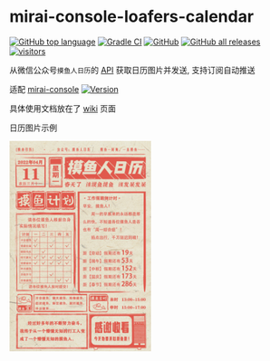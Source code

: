 # mirai-console-loafers-calendar

[![GitHub top language](https://img.shields.io/github/languages/top/Samarium150/mirai-console-loafers-calendar?style=flat)](https://kotlinlang.org/)
[![Gradle CI](https://github.com/Samarium150/mirai-console-loafers-calendar/actions/workflows/Gradle%20CI.yml/badge.svg)](https://github.com/Samarium150/mirai-console-loafers-calendar/actions/workflows/Gradle%20CI.yml)
[![GitHub](https://img.shields.io/github/license/Samarium150/mirai-console-loafers-calendar?style=flat)](https://github.com/Samarium150/mirai-console-loafers-calendar/blob/main/LICENSE)
[![GitHub all releases](https://img.shields.io/github/downloads/Samarium150/mirai-console-loafers-calendar/total)](https://github.com/Samarium150/mirai-console-loafers-calendar/releases/latest)
[![visitors](https://visitor-badge.glitch.me/badge?page_id=Samarium150.mirai-console-loafers-calendar)](https://github.com/Samarium150/mirai-console-loafers-calendar/blob/main/README.md)

从微信公众号`摸鱼人日历`的 [API](https://api.j4u.ink/proxy/redirect/moyu/calendar/20220528.png) 获取日历图片并发送, 支持订阅自动推送

适配 [mirai-console](https://github.com/mamoe/mirai) [![Version](https://img.shields.io/badge/version-2.16.0-blue)](https://github.com/mamoe/mirai/releases/tag/v2.16.0)

具体使用文档放在了 [wiki](https://github.com/Samarium150/mirai-console-loafers-calendar/wiki) 页面

日历图片示例

<img src="docs/20220411.png" alt="example" width="250" />
